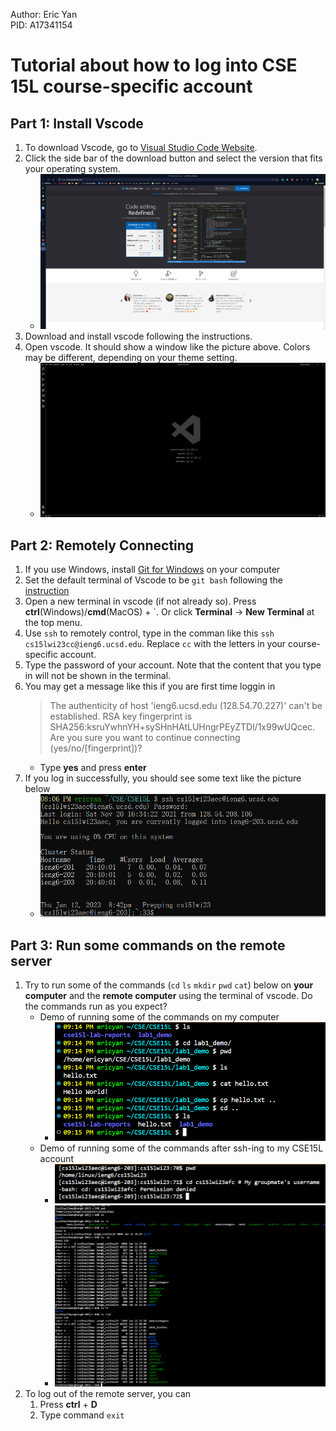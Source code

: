 Author: Eric Yan  
PID: A17341154  

# Tutorial about how to log into CSE 15L course-specific account

## Part 1: Install Vscode

1. To download Vscode, go to [Visual Studio Code Website](https://code.visualstudio.com/).
2. Click the side bar of the download button and select the version that fits your operating system.
   - ![website](Image/website.png)
3. Download and install vscode following the instructions.
4. Open vscode. It should show a window like the picture above. Colors may be different, depending on your theme setting.
    - ![newWindow](Image/newWindow.png)

## Part 2: Remotely Connecting

1. If you use Windows, install [Git for Windows](https://gitforwindows.org/) on your computer
2. Set the default terminal of Vscode to be `git bash` following the [instruction](https://stackoverflow.com/a/50527994)
3. Open a new terminal in vscode (if not already so). Press **ctrl**(Windows)/**cmd**(MacOS) + \`. Or click **Terminal** -> **New Terminal** at the top menu.
4. Use `ssh` to remotely control, type in the comman like this `ssh cs15lwi23cc@ieng6.ucsd.edu`. Replace `cc` with the letters in your course-specific account.
5. Type the password of your account. Note that the content that you type in will not be shown in the terminal.
6. You may get a message like this if you are first time loggin in
   > The authenticity of host 'ieng6.ucsd.edu (128.54.70.227)' can't be established. RSA key fingerprint is SHA256:ksruYwhnYH+sySHnHAtLUHngrPEyZTDl/1x99wUQcec. Are you sure you want to continue connecting (yes/no/[fingerprint])?
   - Type **yes** and press **enter**
7. If you log in successfully, you should see some text like the picture below
    - ![login](/Image/login.png)

## Part 3: Run some commands on the remote server

1. Try to run some of the commands (`cd` `ls` `mkdir` `pwd` `cat`) below on **your computer** and the **remote computer** using the terminal of vscode. Do the commands run as you expect?
    - Demo of running some of the commands on my computer
      - ![myDemo](Image/myDemo.png)
    - Demo of running some of the commands after ssh-ing to my CSE15L account
      - ![denied](Image/denied.png)
      - ![remoteDemo](Image/remoteDemo.png)
2. To log out of the remote server, you can
   1. Press **ctrl** + **D**
   2. Type command `exit`